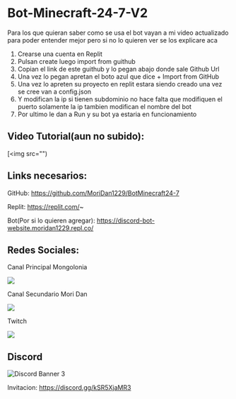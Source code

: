 # Bot-Minecraft-24-7-V2

Para los que quieran saber como se usa el bot vayan a mi video actualizado para poder entender mejor pero si no lo quieren ver se los explicare aca

1. Crearse una cuenta en Replit
2. Pulsan create luego import from guithub
3. Copian el link de este guithub y lo pegan abajo donde sale Github Url
4. Una vez lo pegan apretan el boto azul que dice + Import from GitHub
5. Una vez lo apreten su proyecto en replit estara siendo creado una vez se cree van a config.json
6. Y modifican la ip si tienen subdominio no hace falta que modifiquen el puerto solamente la ip tambien modifican el nombre del bot
7. Por ultimo le dan a Run y su bot ya estaria en funcionamiento


## Video Tutorial(aun no subido):

[<img src="")

## Links necesarios:

GitHub: https://github.com/MoriDan1229/BotMinecraft24-7

Replit: https://replit.com/~

Bot(Por si lo quieren agregar): https://discord-bot-website.moridan1229.repl.co/

## Redes Sociales: 

Canal Principal Mongolonia

[<img src="https://yt3.ggpht.com/oLvMeSLTUu_ngZXhLq2WLOyoBShAjnNEntachqGk4V5RwJx_DwRiEDC9Alcfn7dVQP4FiRN0=s88-c-k-c0x00ffffff-no-rj">](https://www.youtube.com/channel/UCydc-dC8yB6MS9hi5w4pD2g)

Canal Secundario Mori Dan

[<img src="https://yt3.ggpht.com/CnSxA74umYGBbTUfm5HY9i3bhdiDXdmgVlbPzmm8MZ-HwyWUreKeraTicfwSG-omdy8IYruo2sM=s88-c-k-c0x00ffffff-no-rj">](https://www.youtube.com/channel/UCfBQtr8zbCe3r3U1Z4CCPeg)

Twitch

[<img src="https://static-cdn.jtvnw.net/jtv_user_pictures/98055720-9275-48b7-9125-5562f099859e-profile_image-70x70.png">](https://www.twitch.tv/mori__dan)

## Discord

<img src="https://discordapp.com/api/guilds/831391611874836490/widget.png?style=banner3" alt="Discord Banner 3"/>

Invitacion: https://discord.gg/kSR5XjaMR3

